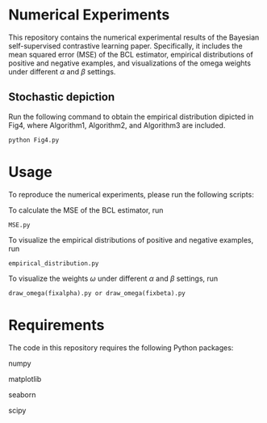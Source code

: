 # Numerical Experiments
This repository contains the numerical experimental results of the Bayesian self-supervised contrastive learning paper. Specifically, it includes the mean squared error (MSE) of the BCL estimator, empirical distributions of positive and negative examples, and visualizations of the omega weights under different $\alpha$ and $\beta$ settings.

## Stochastic depiction

Run the following command to obtain the empirical distribution dipicted in Fig4, where Algorithm1, Algorithm2, and Algorithm3 are included.
```
python Fig4.py 
```

# Usage
To reproduce the numerical experiments, please run the following scripts:

To calculate the MSE of the BCL estimator, run 

```
MSE.py
```

To visualize the empirical distributions of positive and negative examples, run 
```
empirical_distribution.py
```

To visualize the weights $\omega$ under different $\alpha$ and $\beta$ settings, run 
```
draw_omega(fixalpha).py or draw_omega(fixbeta).py
```


# Requirements
The code in this repository requires the following Python packages:

numpy

matplotlib

seaborn

scipy


